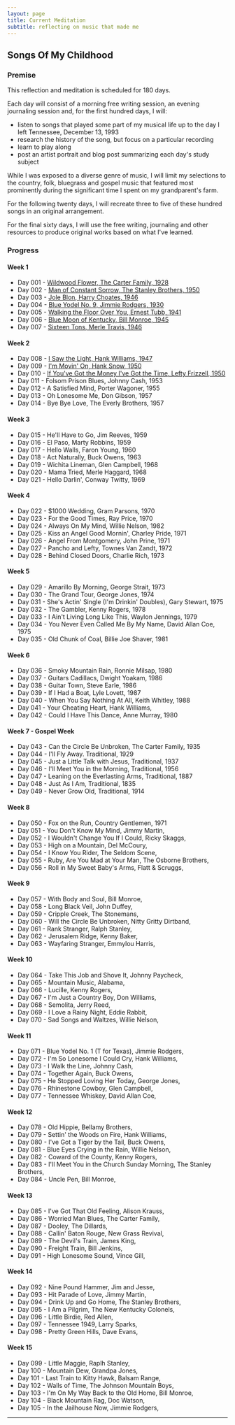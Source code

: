 ```yaml
---
layout: page
title: Current Meditation
subtitle: reflecting on music that made me
---
```


## Songs Of My Childhood

### Premise
This reflection and meditation is scheduled for 180 days.

Each day will consist of a morning free writing session, an evening journaling session and, for the first hundred days, I will:
+ listen to songs that played some part of my musical life up to the day I left Tennessee, December 13, 1993
+ research the history of the song, but focus on a particular recording
+ learn to play along
+ post an artist portrait and blog post summarizing each day's study subject

While I was exposed to a diverse genre of music, I will limit my selections to the country, folk, bluegrass and gospel music that featured most prominently during the significant time I spent on my grandparent's farm.

For the following twenty days, I will recreate three to five of these hundred songs in an original arrangement.

For the final sixty days, I will use the free writing, journaling and other resources to produce original works based on what I've learned.

### Progress

#### Week 1

+ Day 001 - [Wildwood Flower, The Carter Family, 1928](/2020-10-17-Day001-WildwoodFlower)
+ Day 002 - [Man of Constant Sorrow, The Stanley Brothers, 1950](/2020-10-18-Day002-ManOfConstantSorrow)
+ Day 003 - [Jole Blon, Harry Choates, 1946](/2020-10-19-Day003-JoleBlon)
+ Day 004 - [Blue Yodel No. 9, Jimmie Rodgers, 1930](/2020-10-20-Day004-BlueYodelNo9)
+ Day 005 - [Walking the Floor Over You, Ernest Tubb, 1941](/2020-10-21-Day005-WalkingTheFloorOverYou)
+ Day 006 - [Blue Moon of Kentucky, Bill Monroe, 1945](/2020-10-22-Day006-BlueMoonOfKentucky)
+ Day 007 - [Sixteen Tons, Merle Travis, 1946](/2020-10-23-Day007-SixteenTons)

#### Week 2
+ Day 008 - [I Saw the Light, Hank Williams, 1947](/2020-10-24-Day008-ISawTheLight)
+ Day 009 - [I'm Movin' On, Hank Snow, 1950](/2020-10-25-Day009-ImMovinOn)
+ Day 010 - [If You've Got the Money I've Got the Time, Lefty Frizzell, 1950](/2020-10-26-Day010-IfYouveGotTheMoneyIveGotTheTime)
+ Day 011 - Folsom Prison Blues, Johnny Cash, 1953
+ Day 012 - A Satisfied Mind, Porter Wagoner, 1955
+ Day 013 - Oh Lonesome Me, Don Gibson, 1957
+ Day 014 - Bye Bye Love, The Everly Brothers, 1957

#### Week 3
+ Day 015 - He'll Have to Go, Jim Reeves, 1959
+ Day 016 - El Paso, Marty Robbins, 1959
+ Day 017 - Hello Walls, Faron Young, 1960
+ Day 018 - Act Naturally, Buck Owens, 1963
+ Day 019 - Wichita Lineman, Glen Campbell, 1968
+ Day 020 - Mama Tried, Merle Haggard, 1968
+ Day 021 - Hello Darlin', Conway Twitty, 1969

#### Week 4
+ Day 022 - $1000 Wedding, Gram Parsons, 1970
+ Day 023 - For the Good Times, Ray Price, 1970
+ Day 024 - Always On My Mind, Willie Nelson, 1982
+ Day 025 - Kiss an Angel Good Mornin', Charley Pride, 1971
+ Day 026 - Angel From Montgomery, John Prine, 1971
+ Day 027 - Pancho and Lefty, Townes Van Zandt, 1972
+ Day 028 - Behind Closed Doors, Charlie Rich, 1973

#### Week 5
+ Day 029 - Amarillo By Morning, George Strait, 1973
+ Day 030 - The Grand Tour, George Jones, 1974
+ Day 031 - She's Actin' Single (I'm Drinkin' Doubles), Gary Stewart, 1975
+ Day 032 - The Gambler, Kenny Rogers, 1978
+ Day 033 - I Ain't Living Long Like This, Waylon Jennings, 1979
+ Day 034 - You Never Even Called Me By My Name, David Allan Coe, 1975
+ Day 035 - Old Chunk of Coal, Billie Joe Shaver, 1981

#### Week 6
+ Day 036 - Smoky Mountain Rain, Ronnie Milsap, 1980
+ Day 037 - Guitars Cadillacs, Dwight Yoakam, 1986
+ Day 038 - Guitar Town, Steve Earle, 1986
+ Day 039 - If I Had a Boat, Lyle Lovett, 1987
+ Day 040 - When You Say Nothing At All, Keith Whitley, 1988
+ Day 041 - Your Cheating Heart, Hank Williams,
+ Day 042 - Could I Have This Dance, Anne Murray, 1980

#### Week 7 - Gospel Week
+ Day 043 - Can the Circle Be Unbroken, The Carter Family, 1935
+ Day 044 - I'll Fly Away. Traditional, 1929
+ Day 045 - Just a Little Talk with Jesus, Traditional, 1937
+ Day 046 - I'll Meet You in the Morning, Traditional, 1956
+ Day 047 - Leaning on the Everlasting Arms, Traditional, 1887
+ Day 048 - Just As I Am, Traditional, 1835
+ Day 049 - Never Grow Old, Traditional, 1914

#### Week 8
+ Day 050 - Fox on the Run, Country Gentlemen, 1971
+ Day 051 - You Don't Know My Mind, Jimmy Martin,
+ Day 052 - I Wouldn't Change You If I Could, Ricky Skaggs,
+ Day 053 - High on a Mountain, Del McCoury,
+ Day 054 - I Know You Rider, The Seldom Scene,
+ Day 055 - Ruby, Are You Mad at Your Man, The Osborne Brothers,
+ Day 056 - Roll in My Sweet Baby's Arms, Flatt & Scruggs,

#### Week 9
+ Day 057 - With Body and Soul, Bill Monroe,
+ Day 058 - Long Black Veil, John Duffey,
+ Day 059 - Cripple Creek, The Stonemans,
+ Day 060 - Will the Circle Be Unbroken, Nitty Gritty Dirtband,
+ Day 061 - Rank Stranger, Ralph Stanley,
+ Day 062 - Jerusalem Ridge, Kenny Baker,
+ Day 063 - Wayfaring Stranger, Emmylou Harris,

#### Week 10
+ Day 064 - Take This Job and Shove It, Johnny Paycheck,
+ Day 065 - Mountain Music, Alabama,
+ Day 066 - Lucille, Kenny Rogers,
+ Day 067 - I'm Just a Country Boy, Don Williams,
+ Day 068 - Semolita, Jerry Reed,
+ Day 069 - I Love a Rainy Night, Eddie Rabbit,
+ Day 070 - Sad Songs and Waltzes, Willie Nelson,

#### Week 11
+ Day 071 - Blue Yodel No. 1 (T for Texas), Jimmie Rodgers,
+ Day 072 - I'm So Lonesome I Could Cry, Hank Williams,
+ Day 073 - I Walk the Line, Johnny Cash,
+ Day 074 - Together Again, Buck Owens,
+ Day 075 - He Stopped Loving Her Today, George Jones,
+ Day 076 - Rhinestone Cowboy, Glen Campbell,
+ Day 077 - Tennessee Whiskey, David Allan Coe,

#### Week 12
+ Day 078 - Old Hippie, Bellamy Brothers,
+ Day 079 - Settin' the Woods on Fire, Hank Williams,
+ Day 080 - I've Got a Tiger by the Tail, Buck Owens,
+ Day 081 - Blue Eyes Crying in the Rain, Willie Nelson,
+ Day 082 - Coward of the County, Kenny Rogers,
+ Day 083 - I'll Meet You in the Church Sunday Morning, The Stanley Brothers,
+ Day 084 - Uncle Pen, Bill Monroe,

#### Week 13
+ Day 085 - I've Got That Old Feeling, Alison Krauss,
+ Day 086 - Worried Man Blues, The Carter Family,
+ Day 087 - Dooley, The Dillards,
+ Day 088 - Callin' Baton Rouge, New Grass Revival,
+ Day 089 - The Devil's Train, James King,
+ Day 090 - Freight Train, Bill Jenkins,
+ Day 091 - High Lonesome Sound, Vince Gill,

#### Week 14
+ Day 092 - Nine Pound Hammer, Jim and Jesse,
+ Day 093 - Hit Parade of Love, Jimmy Martin,
+ Day 094 - Drink Up and Go Home, The Stanley Brothers,
+ Day 095 - I Am a Pilgrim, The New Kentucky Colonels,
+ Day 096 - Little Birdie, Red Allen,
+ Day 097 - Tennessee 1949, Larry Sparks,
+ Day 098 - Pretty Green Hills, Dave Evans,

#### Week 15

+ Day 099 - Little Maggie, Raplh Stanley,
+ Day 100 - Mountain Dew, Grandpa Jones,
+ Day 101 - Last Train to Kitty Hawk, Balsam Range,
+ Day 102 - Walls of Time, The Johnson Mountain Boys,
+ Day 103 - I'm On My Way Back to the Old Home, Bill Monroe,
+ Day 104 - Black Mountain Rag, Doc Watson,
+ Day 105 - In the Jailhouse Now, Jimmie Rodgers,

***
